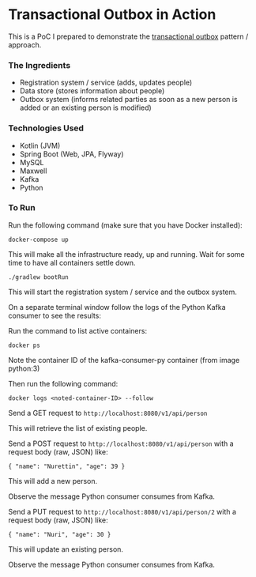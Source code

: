 # Transactional Outbox in Action

This is a PoC I prepared to demonstrate the [transactional outbox](https://microservices.io/patterns/data/transactional-outbox.html) pattern / approach.

### The Ingredients

- Registration system / service (adds, updates people)
- Data store (stores information about people)
- Outbox system (informs related parties as soon as a new person is added or an existing person is modified)

### Technologies Used

- Kotlin (JVM)
- Spring Boot (Web, JPA, Flyway)
- MySQL
- Maxwell
- Kafka
- Python

### To Run

Run the following command (make sure that you have Docker installed):

`docker-compose up`

This will make all the infrastructure ready, up and running. Wait for some time to have all containers settle down.

`./gradlew bootRun`

This will start the registration system / service and the outbox system.

On a separate terminal window follow the logs of the Python Kafka consumer to see the results:

Run the command to list active containers:

`docker ps`

Note the container ID of the kafka-consumer-py container (from image python:3)

Then run the following command:

`docker logs <noted-container-ID> --follow`

Send a GET request to `http://localhost:8080/v1/api/person`

This will retrieve the list of existing people.

Send a POST request to `http://localhost:8080/v1/api/person` with a request body (raw, JSON) like:

`{
    "name": "Nurettin",
    "age": 39
}`

This will add a new person.

Observe the message Python consumer consumes from Kafka.

Send a PUT request to `http://localhost:8080/v1/api/person/2` with a request body (raw, JSON) like:

`{
"name": "Nuri",
"age": 30
}`

This will update an existing person.

Observe the message Python consumer consumes from Kafka.


